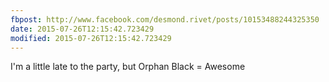 ```yaml
---
fbpost: http://www.facebook.com/desmond.rivet/posts/10153488244325350
date: 2015-07-26T12:15:42.723429
modified: 2015-07-26T12:15:42.723429
---
```

I'm a little late to the party, but Orphan Black = Awesome
